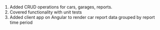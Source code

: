 1. Added CRUD operations for cars, garages, reports.
2. Covered functionality with unit tests
3. Added client app on Angular to render car report data grouped by report time period

